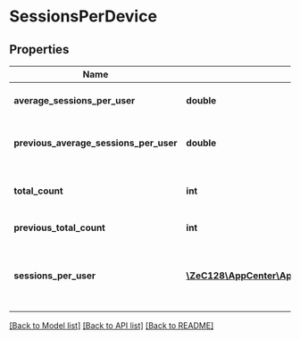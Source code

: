 # SessionsPerDevice

## Properties
Name | Type | Description | Notes
------------ | ------------- | ------------- | -------------
**average_sessions_per_user** | **double** | Average seesion per user. | [optional] 
**previous_average_sessions_per_user** | **double** | Previous average session per user. | [optional] 
**total_count** | **int** | Total session per device count. | [optional] 
**previous_total_count** | **int** | Previous total count. | [optional] 
**sessions_per_user** | [**\ZeC128\AppCenter\AppCenterApi\InlineResponse20079SessionsPerUser[]**](InlineResponse20079SessionsPerUser.md) | The session count for each interval per device. | [optional] 

[[Back to Model list]](../README.md#documentation-for-models) [[Back to API list]](../README.md#documentation-for-api-endpoints) [[Back to README]](../README.md)


